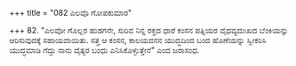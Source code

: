 +++
title = "082 ಎಲವೊ ಗೋಪಕುಮಾರ"

+++
82. "ಎಲವೋ ಗೊಲ್ಲರ ಹುಡಗನೇ, ಸುರಿವ ನಿನ್ನ ರಕ್ತದ ಧಾರೆ ಕಂಸನ ಪತ್ನಿಯರ ವೈಧವ್ಯದುಃಖದ ಬೆಂಕಿಯನ್ನು ಆರಿಸುವುದಕ್ಕೆ ಸಹಾಯವಾಯಿತು. ಸತ್ತ ಆ ಕಂಸನ, ಕಾಲಯವನನ ಯುದ್ಧದಿಂದ ಬಂದ ಹೊಣೆಯನ್ನು ಸ್ವೀಕರಿಸಿ ಯುದ್ಧಮಾಡಿ ಗೆದ್ದು ನಾನು ದೈತ್ಯರ ಬಂಧು ಎನಿಸಿಕೊಳ್ಳುತ್ತೇನೆ" ಎಂದ ಜರಾಸಂಧ.